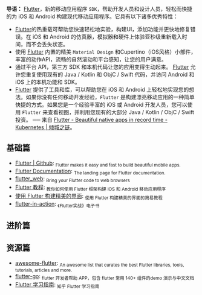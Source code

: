 **导语：** [Flutter](https://flutter.io)，新的移动应用程序 `SDK`，帮助开发人员和设计人员，轻松而快捷的为 iOS 和 Android 构建现代移动应用程序。它具有以下诸多优秀特性：
- [Flutter](https://flutter.io)的热重载可帮助您快速轻松地实验，构建UI，添加功能并更快地修复错误。在 iOS 和 Android 的仿真器，模拟器和硬件上体验亚秒级重新载入时间，而不会丢失状态。
- 使用  [Flutter](https://flutter.io) 内置的精美 `Material Design` 和Cupertino（iOS风格）小部件，丰富的动作API，流畅的自然滚动和平台感知，让您的用户满意。
- 通过平台 API，第三方 SDK 和本机代码让您的应用变得生动起来。 [Flutter](https://flutter.io) 允许您重复使用现有的 Java / Kotlin 和 ObjC / Swift 代码，并访问 Android 和 iOS 上的本机功能和 SDK。
-  [Flutter](https://flutter.io) 提供了工具和库，可以帮助您在 iOS 和 Android 上轻松地实现您的想法。如果你没有任何移动开发经验，`Flutter` 是构建漂亮移动应用的一种简单快捷的方式。如果您是一个经验丰富的 iOS 或 Android 开发人员，您可以使用 `Flutter` 来查看视图，并利用您现有的大部分 Java / Kotlin / ObjC / Swift 投资。 ── 来自 [Flutter - Beautiful native apps in record time - Kubernetes | 倾城之链](https://nicelinks.site/post/5b37d29e187e143b63cf01f0)。

## 基础篇

- [Flutter | Github](https://github.com/flutter/flutter): <sub>Flutter makes it easy and fast to build beautiful mobile apps. </sub>
- [Flutter Documentation](https://flutter.io/docs): <sub>The landing page for Flutter documentation.</sub>
- [flutter_web](https://github.com/flutter/flutter_web): <sub>Bring your Flutter code to web browsers</sub>
- [Flutter 教程](https://flutterchina.club/tutorials/): <sub>教你如何使用 Flutter 框架构建 iOS 和 Android 移动应用程序</sub>
- [使用 Flutter 构建精美的界面](https://codelabs.developers.google.com/codelabs/flutter-cn/): <sub>使用 Flutter 构建精美的界面的简易教程</sub>
- [flutter-in-action](https://github.com/flutterchina/flutter-in-action): <sub>《Flutter实战》电子书</sub>

## 进阶篇

## 资源篇

- [awesome-flutter](https://github.com/Solido/awesome-flutter): <sub>An awesome list that curates the best Flutter libraries, tools, tutorials, articles and more.</sub>
- [flutter-go](https://github.com/alibaba/flutter-go): <sub>flutter 开发者帮助 APP，包含 flutter 常用 140+ 组件的demo 演示与中文文档</sub>
- [Flutter 学习指南](https://zhuanlan.zhihu.com/flutter): <sub>知乎 Flutter 学习指南</sub>